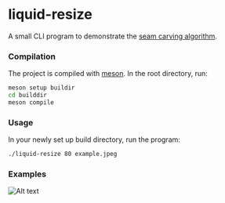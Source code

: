 # liquid-resize

A small CLI program to demonstrate the [seam carving algorithm](https://en.wikipedia.org/wiki/Seam_carving).

### Compilation
The project is compiled with [meson](https://mesonbuild.com/). In the root directory, run:
```bash
meson setup buildir
cd builddir
meson compile
```

### Usage
In your newly set up build directory, run the program:
```bash
./liquid-resize 80 example.jpeg
```

### Examples
![Alt text](https://raw.github.com/devmitch/liquid-resize/blob/master/examples/water.jpeg?sanitize=true)

